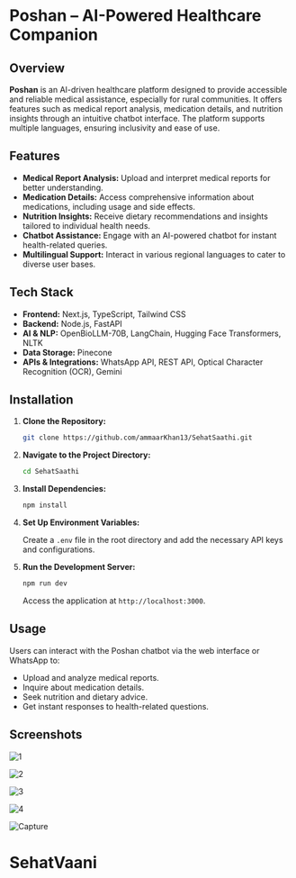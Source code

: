 # **Poshan – AI-Powered Healthcare Companion**

## **Overview**

**Poshan** is an AI-driven healthcare platform designed to provide accessible and reliable medical assistance, especially for rural communities. It offers features such as medical report analysis, medication details, and nutrition insights through an intuitive chatbot interface. The platform supports multiple languages, ensuring inclusivity and ease of use.

## **Features**

- **Medical Report Analysis:** Upload and interpret medical reports for better understanding.
- **Medication Details:** Access comprehensive information about medications, including usage and side effects.
- **Nutrition Insights:** Receive dietary recommendations and insights tailored to individual health needs.
- **Chatbot Assistance:** Engage with an AI-powered chatbot for instant health-related queries.
- **Multilingual Support:** Interact in various regional languages to cater to diverse user bases.

## **Tech Stack**

- **Frontend:** Next.js, TypeScript, Tailwind CSS
- **Backend:** Node.js, FastAPI
- **AI & NLP:** OpenBioLLM-70B, LangChain, Hugging Face Transformers, NLTK
- **Data Storage:** Pinecone
- **APIs & Integrations:** WhatsApp API, REST API, Optical Character Recognition (OCR), Gemini

## **Installation**

1. **Clone the Repository:**

   ```bash
   git clone https://github.com/ammaarKhan13/SehatSaathi.git
   ```

2. **Navigate to the Project Directory:**

   ```bash
   cd SehatSaathi
   ```

3. **Install Dependencies:**

   ```bash
   npm install
   ```

4. **Set Up Environment Variables:**

   Create a `.env` file in the root directory and add the necessary API keys and configurations.

5. **Run the Development Server:**

   ```bash
   npm run dev
   ```

   Access the application at `http://localhost:3000`.

## **Usage**

Users can interact with the Poshan chatbot via the web interface or WhatsApp to:

- Upload and analyze medical reports.
- Inquire about medication details.
- Seek nutrition and dietary advice.
- Get instant responses to health-related questions.

## **Screenshots**

![1](https://github.com/user-attachments/assets/41a16fd9-7e1c-4d0c-a578-0372deab2ab0)

![2](https://github.com/user-attachments/assets/34b8cc2c-15c0-46d2-9a6d-2aced1844c8d)

![3](https://github.com/user-attachments/assets/0d5e8665-45f8-46aa-b5ea-e6bbdafe4029)

![4](https://github.com/user-attachments/assets/44b9505a-bf20-45d4-94fb-624b000c0f46)

![Capture](https://github.com/user-attachments/assets/6e56109e-876b-4299-a9ff-07439861473b)

# SehatVaani
